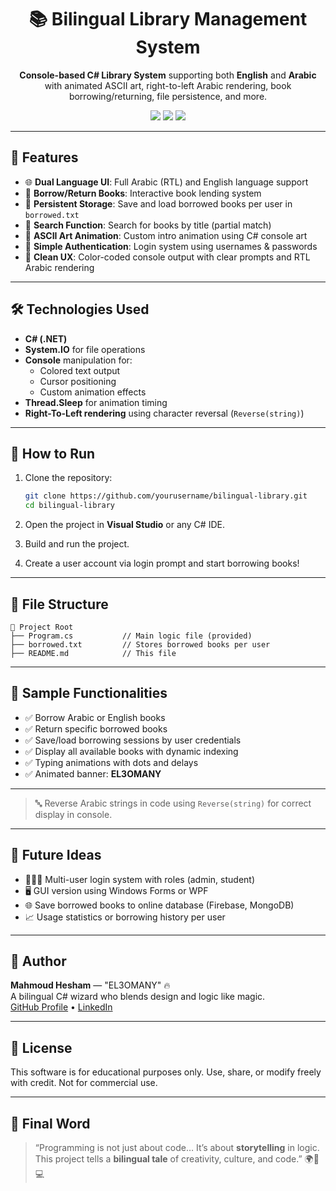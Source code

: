 <h1 align="center">📚 Bilingual Library Management System</h1>
<p align="center">
  <b>Console-based C# Library System</b> supporting both <b>English</b> and <b>Arabic</b> with animated ASCII art, right-to-left Arabic rendering, book borrowing/returning, file persistence, and more.
</p>

<p align="center">
  <img src="https://img.shields.io/badge/Language-C%23-239120?style=for-the-badge&logo=csharp&logoColor=white"/>
  <img src="https://img.shields.io/badge/Console-App-informational?style=for-the-badge"/>
  <img src="https://img.shields.io/badge/RTL-Arabic%20Support-blueviolet?style=for-the-badge"/>
</p>

---

## 🚀 Features

- 🌐 **Dual Language UI**: Full Arabic (RTL) and English language support
- 📖 **Borrow/Return Books**: Interactive book lending system
- 💾 **Persistent Storage**: Save and load borrowed books per user in `borrowed.txt`
- 🧠 **Search Function**: Search for books by title (partial match)
- 🎨 **ASCII Art Animation**: Custom intro animation using C# console art
- 🔐 **Simple Authentication**: Login system using usernames & passwords
- 🧼 **Clean UX**: Color-coded console output with clear prompts and RTL Arabic rendering

---

## 🛠️ Technologies Used

- **C# (.NET)**
- **System.IO** for file operations
- **Console** manipulation for:
  - Colored text output
  - Cursor positioning
  - Custom animation effects
- **Thread.Sleep** for animation timing
- **Right-To-Left rendering** using character reversal (`Reverse(string)`)

---

## 🧪 How to Run

1. Clone the repository:
   ```bash
   git clone https://github.com/yourusername/bilingual-library.git
   cd bilingual-library
   ```

2. Open the project in **Visual Studio** or any C# IDE.

3. Build and run the project.

4. Create a user account via login prompt and start borrowing books!

---

## 📂 File Structure

```text
📁 Project Root
├── Program.cs           // Main logic file (provided)
├── borrowed.txt         // Stores borrowed books per user
├── README.md            // This file
```

---

## 📌 Sample Functionalities

- ✅ Borrow Arabic or English books
- ✅ Return specific borrowed books
- ✅ Save/load borrowing sessions by user credentials
- ✅ Display all available books with dynamic indexing
- ✅ Typing animations with dots and delays
- ✅ Animated banner: **EL3OMANY**

---

> 🔤 Reverse Arabic strings in code using `Reverse(string)` for correct display in console.

---

## 🔮 Future Ideas

- 🧑‍🤝‍🧑 Multi-user login system with roles (admin, student)
- 🖥 GUI version using Windows Forms or WPF
- 🌐 Save borrowed books to online database (Firebase, MongoDB)
- 📈 Usage statistics or borrowing history per user

---

## 🙌 Author

**Mahmoud Hesham** — "EL3OMANY" 🔥  
A bilingual C# wizard who blends design and logic like magic.  
[GitHub Profile](https://github.com/EL3oMaNy) • [LinkedIn](https://www.linkedin.com/in/mahmoud-hesham-7b6a97354/) 

---

## 📄 License

This software is for educational purposes only.
Use, share, or modify freely with credit. Not for commercial use.

---

## 🧠 Final Word

> “Programming is not just about code… It’s about **storytelling** in logic.  
> This project tells a **bilingual tale** of creativity, culture, and code.” 🌍📘💻
